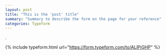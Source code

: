 ```yaml
---
layout: post
title: "This is the 'post' title"
summary: "Summary to describe the form on the page for your reference"
categories: Typeform
---
```

.

{% include typeform.html url="https://form.typeform.com/to/ALlPiGHP" %}